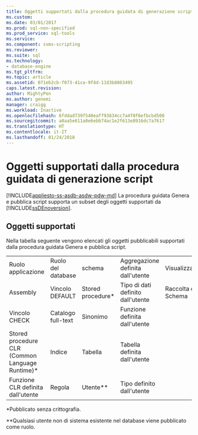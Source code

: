 ```yaml
---
title: Oggetti supportati dalla procedura guidata di generazione script | Microsoft Docs
ms.custom: 
ms.date: 03/01/2017
ms.prod: sql-non-specified
ms.prod_service: sql-tools
ms.service: 
ms.component: ssms-scripting
ms.reviewer: 
ms.suite: sql
ms.technology:
- database-engine
ms.tgt_pltfrm: 
ms.topic: article
ms.assetid: 071eb2cb-f073-41ca-9f4d-11d3b8803495
caps.latest.revision: 
author: MightyPen
ms.author: genemi
manager: craigg
ms.workload: Inactive
ms.openlocfilehash: 6fddad739f540eaff93834cc7a4f0f6efbcbd500
ms.sourcegitcommit: a0aa5e611a0e6ebb74ac1e2f613e8916dc7a7617
ms.translationtype: HT
ms.contentlocale: it-IT
ms.lasthandoff: 01/24/2018
---
```

# <a name="objects-supported-by-the-generate-scripts-wizard"></a>Oggetti supportati dalla procedura guidata di generazione script
[!INCLUDE[appliesto-ss-asdb-asdw-pdw-md](../../includes/appliesto-ss-asdb-asdw-pdw-md.md)] La procedura guidata Genera e pubblica script supporta un subset degli oggetti supportati da [!INCLUDE[ssDEnoversion](../../includes/ssdenoversion-md.md)].  
  
## <a name="supported-objects"></a>Oggetti supportati  
 Nella tabella seguente vengono elencati gli oggetti pubblicabili supportati dalla procedura guidata Genera e pubblica script.  
  
||||||  
|-|-|-|-|-|  
|Ruolo applicazione|Ruolo del database|schema|Aggregazione definita dall'utente|Visualizzazione*|  
|Assembly|Vincolo DEFAULT|Stored procedure*|Tipo di dati definito dall'utente|Raccolta di XML Schema|  
|Vincolo CHECK|Catalogo full-text|Sinonimo|Funzione definita dall'utente||  
|Stored procedure CLR (Common Language Runtime)*|Indice|Tabella|Tabella definita dall'utente||  
|Funzione CLR definita dall'utente|Regola|Utente**|Tipo definito dall'utente||  
  
 *Pubblicato senza crittografia.  
  
 **Qualsiasi utente non di sistema esistente nel database viene pubblicato come ruolo.  
  
  
